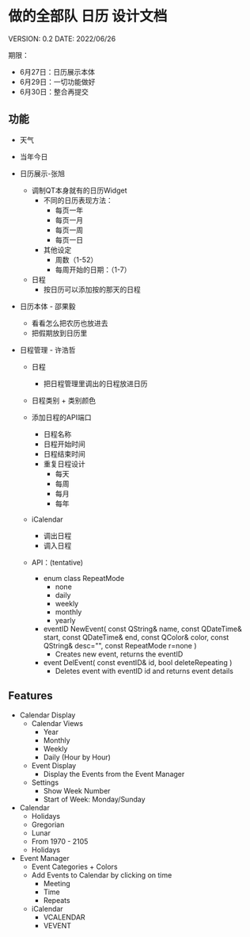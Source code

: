 # 做的全部队 日历 设计文档

VERSION: 0.2
DATE: 2022/06/26

期限：
- 6月27日：日历展示本体
- 6月29日：一切功能做好
- 6月30日：整合再提交

## 功能

- 天气
- 当年今日


- 日历展示-张旭
    - 调制QT本身就有的日历Widget
        - 不同的日历表现方法：
            - 每页一年
            - 每页一月
            - 每页一周
            - 每页一日
        - 其他设定
            - 周数（1-52）
            - 每周开始的日期：（1-7）
    - 日程
        - 按日历可以添加按的那天的日程
        
- 日历本体 - 邵果毅
    - 看看怎么把农历也放进去
    - 把假期放到日历里

- 日程管理 - 许浩哲
    - 日程
        - 把日程管理里调出的日程放进日历
    - 日程类别 + 类别颜色
    - 添加日程的API端口
        - 日程名称
        - 日程开始时间
        - 日程结束时间
        - 重复日程设计
            - 每天
            - 每周
            - 每月
            - 每年
    - iCalendar
        - 调出日程
        - 调入日程
        
    - API：(tentative)
        - enum class RepeatMode
            - none
            - daily
            - weekly
            - monthly
            - yearly
        - eventID NewEvent(
            const QString& name, 
            const QDateTime& start, 
            const QDateTime& end,
            const QColor& color, 
            const QString& desc="",
            const RepeatMode r=none
            )
            - Creates new event, returns the eventID
        - event DelEvent(
            const eventID& id, 
            bool deleteRepeating
            )
            - Deletes event with eventID id and returns event details

## Features
- Calendar Display
    - Calendar Views
        - Year
        - Monthly
        - Weekly
        - Daily (Hour by Hour)
    - Event Display
        - Display the Events from the Event Manager
    - Settings
        - Show Week Number
        - Start of Week: Monday/Sunday
- Calendar
    - Holidays
    - Gregorian
    - Lunar
    - From 1970 - 2105
    - Holidays
- Event Manager
    - Event Categories + Colors
    - Add Events to Calendar by clicking on time
        - Meeting
        - Time
        - Repeats
    - iCalendar
        - VCALENDAR
        - VEVENT
